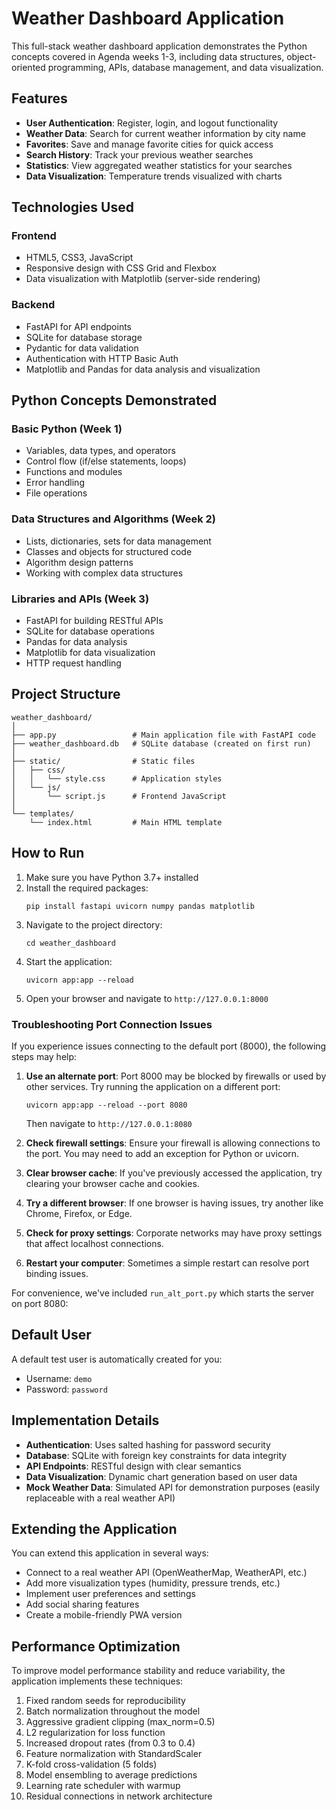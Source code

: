 # Weather Dashboard Application

This full-stack weather dashboard application demonstrates the Python concepts covered in Agenda weeks 1-3, including data structures, object-oriented programming, APIs, database management, and data visualization.

## Features

- **User Authentication**: Register, login, and logout functionality
- **Weather Data**: Search for current weather information by city name
- **Favorites**: Save and manage favorite cities for quick access
- **Search History**: Track your previous weather searches
- **Statistics**: View aggregated weather statistics for your searches
- **Data Visualization**: Temperature trends visualized with charts

## Technologies Used

### Frontend
- HTML5, CSS3, JavaScript
- Responsive design with CSS Grid and Flexbox
- Data visualization with Matplotlib (server-side rendering)

### Backend
- FastAPI for API endpoints
- SQLite for database storage
- Pydantic for data validation
- Authentication with HTTP Basic Auth
- Matplotlib and Pandas for data analysis and visualization

## Python Concepts Demonstrated

### Basic Python (Week 1)
- Variables, data types, and operators
- Control flow (if/else statements, loops)
- Functions and modules
- Error handling
- File operations

### Data Structures and Algorithms (Week 2)
- Lists, dictionaries, sets for data management
- Classes and objects for structured code
- Algorithm design patterns
- Working with complex data structures

### Libraries and APIs (Week 3)
- FastAPI for building RESTful APIs
- SQLite for database operations
- Pandas for data analysis
- Matplotlib for data visualization
- HTTP request handling

## Project Structure

```
weather_dashboard/
│
├── app.py                 # Main application file with FastAPI code
├── weather_dashboard.db   # SQLite database (created on first run)
│
├── static/                # Static files
│   ├── css/
│   │   └── style.css      # Application styles
│   └── js/
│       └── script.js      # Frontend JavaScript
│
└── templates/
    └── index.html         # Main HTML template
```

## How to Run

1. Make sure you have Python 3.7+ installed
2. Install the required packages:
   ```
   pip install fastapi uvicorn numpy pandas matplotlib
   ```
3. Navigate to the project directory:
   ```
   cd weather_dashboard
   ```
4. Start the application:
   ```
   uvicorn app:app --reload
   ```
5. Open your browser and navigate to `http://127.0.0.1:8000`

### Troubleshooting Port Connection Issues

If you experience issues connecting to the default port (8000), the following steps may help:

1. **Use an alternate port**: Port 8000 may be blocked by firewalls or used by other services. Try running the application on a different port:
   ```
   uvicorn app:app --reload --port 8080
   ```
   Then navigate to `http://127.0.0.1:8080`

2. **Check firewall settings**: Ensure your firewall is allowing connections to the port. You may need to add an exception for Python or uvicorn.

3. **Clear browser cache**: If you've previously accessed the application, try clearing your browser cache and cookies.

4. **Try a different browser**: If one browser is having issues, try another like Chrome, Firefox, or Edge.

5. **Check for proxy settings**: Corporate networks may have proxy settings that affect localhost connections.

6. **Restart your computer**: Sometimes a simple restart can resolve port binding issues.

For convenience, we've included `run_alt_port.py` which starts the server on port 8080:

## Default User

A default test user is automatically created for you:
- Username: `demo`
- Password: `password`

## Implementation Details

- **Authentication**: Uses salted hashing for password security
- **Database**: SQLite with foreign key constraints for data integrity
- **API Endpoints**: RESTful design with clear semantics
- **Data Visualization**: Dynamic chart generation based on user data
- **Mock Weather Data**: Simulated API for demonstration purposes (easily replaceable with a real weather API)

## Extending the Application

You can extend this application in several ways:
- Connect to a real weather API (OpenWeatherMap, WeatherAPI, etc.)
- Add more visualization types (humidity, pressure trends, etc.)
- Implement user preferences and settings
- Add social sharing features
- Create a mobile-friendly PWA version

## Performance Optimization

To improve model performance stability and reduce variability, the application implements these techniques:

1. Fixed random seeds for reproducibility
2. Batch normalization throughout the model
3. Aggressive gradient clipping (max_norm=0.5)
4. L2 regularization for loss function
5. Increased dropout rates (from 0.3 to 0.4)
6. Feature normalization with StandardScaler
7. K-fold cross-validation (5 folds)
8. Model ensembling to average predictions
9. Learning rate scheduler with warmup
10. Residual connections in network architecture
